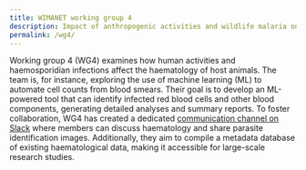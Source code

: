 ```yaml
---
title: WIMANET working group 4
description: Impact of anthropogenic activities and wildlife malaria on host haematology
permalink: /wg4/
---
```


Working group 4 (WG4) examines how human activities and haemosporidian infections affect the haematology of host animals. The team is, for instance, exploring the use of machine learning (ML) to automate cell counts from blood smears. Their goal is to develop an ML-powered tool that can identify infected red blood cells and other blood components, generating detailed analyses and summary reports. To foster collaboration, WG4 has created a dedicated [communication channel on Slack](https://wimanet.slack.com/archives/C060FTL2Q59) where members can discuss haematology and share parasite identification images. Additionally, they aim to compile a metadata database of existing haematological data, making it accessible for large-scale research studies.
